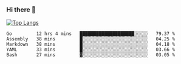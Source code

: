 ### Hi there 👋

<!--
**3Xpl0it3r/3Xpl0it3r** is a ✨ _special_ ✨ repository because its `README.md` (this file) appears on your GitHub profile.

Here are some ideas to get you started:

- 🔭 I’m currently working on ...
- 🌱 I’m currently learning ...
- 👯 I’m looking to collaborate on ...
- 🤔 I’m looking for help with ...
- 💬 Ask me about ...
- 📫 How to reach me: ...
- 😄 Pronouns: ...
- ⚡ Fun fact: ...
-->


[![Top Langs](https://github-readme-stats.vercel.app/api/top-langs/?username=3Xpl0it3r&layout=compact)](https://github.com/3Xpl0it3r/3Xpl0it3r)

<!--START_SECTION:waka-->
```text
Go         12 hrs 4 mins   ████████████████████░░░░░   79.37 % 
Assembly   38 mins         █░░░░░░░░░░░░░░░░░░░░░░░░   04.25 % 
Markdown   38 mins         █░░░░░░░░░░░░░░░░░░░░░░░░   04.18 % 
YAML       33 mins         █░░░░░░░░░░░░░░░░░░░░░░░░   03.66 % 
Bash       27 mins         ▓░░░░░░░░░░░░░░░░░░░░░░░░   03.05 % 
```
<!--END_SECTION:waka-->
